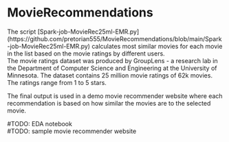 # MovieRecommendations
<p>The script [Spark-job-MovieRec25ml-EMR.py](https://github.com/pretorian555/MovieRecommendations/blob/main/Spark-job-MovieRec25ml-EMR.py) calculates most similar movies for each movie in the list based on the movie ratings by different users. <br>
The movie ratings dataset was produced by GroupLens - a research lab in the Department of Computer Science and Engineering at the University of Minnesota. The dataset contains 25 million movie ratings of 62k movies. The ratings range from 1 to 5 stars. <p>
<p>The final output is used in a demo movie recommender website where each recommendation is based on how similar the movies are to the selected movie. <p>

#TODO: EDA notebook<br>
#TODO: sample movie recommender website

